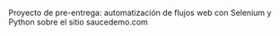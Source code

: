 Proyecto de pre-entrega: automatización de flujos web con Selenium y Python sobre el sitio saucedemo.com

